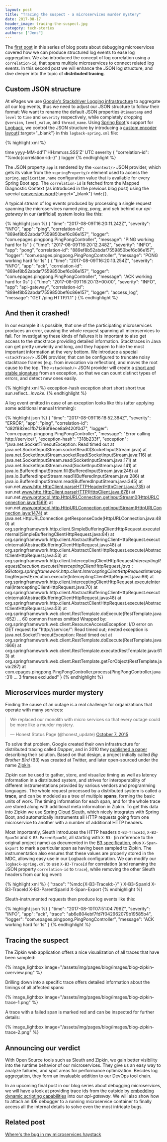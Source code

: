 ```yaml
---
layout: post
title: "Tracing the suspect - a microservices murder mystery"
date: 2017-08-17
header_image: tracing-the-suspect.jpg
category: tech-stories
authors: ["Jens"]
---
```


<style>

.twitter-tweet {
  margin: auto;
}
</style>

The [first post][haystack] in this series of blog posts about debugging microservices covered how we can produce structured log events to ease log aggregation.
We also introduced the concept of log correlation using a `correlation-id`, that spans multiple microservices to connect related log events.
In this second post we will enhance the JSON log structure, and dive deeper into the topic of **distributed tracing**.

## Custom JSON structure

At ePages we use [Google's Stackdriver Logging infrastructure][stackdriver] to aggregate all our log events, thus we need to adjust our JSON structure to follow their format:
We want to rename the default JSON properties `@timestamp` and `level` to `time` and `severity` respectively, while completely dropping `@version`, `level_value`, and `thread_name`.
Using [Spring Boot][spring-boot]'s support for [Logback][logback], we control the JSON structure by introducing a [custom encoder layout](https://github.com/logstash/logstash-logback-encoder#composite-encoderlayout){:target="_blank"} in this `logback-spring.xml` file:

{% highlight xml %}
<?xml version="1.0" encoding="UTF-8"?>
<configuration>
    <include resource="org/springframework/boot/logging/logback/defaults.xml"/>
    <springProperty scope="context" name="app" source="spring.application.name"/>
    <appender name="STDOUT" class="ch.qos.logback.core.ConsoleAppender">
        <encoder class="net.logstash.logback.encoder.LoggingEventCompositeJsonEncoder">
            <providers>
                <timestamp>
                    <fieldName>time</fieldName>
                    <pattern>yyyy-MM-dd'T'HH:mm:ss.SSS'Z'</pattern>
                    <timeZone>UTC</timeZone>
                </timestamp>
                <logLevel>
                    <fieldName>severity</fieldName>
                </logLevel>
                <context/>
                <pattern>
                    <pattern>{ "correlation-id": "%mdc{correlation-id:-}" }</pattern>
                </pattern>
                <loggerName>
                    <fieldName>logger</fieldName>
                </loggerName>
                <message/>
            </providers>
        </encoder>
    </appender>
    <root level="INFO">
        <appender-ref ref="STDOUT"/>
    </root>
</configuration>
{% endhighlight %}

The JSON property `app` is rendered by the `<context/>` JSON provider, which gets its value from the `<springProperty/>` element used to access the `spring.application.name` configuration value that is available for every Spring Boot app.
The `correlation-id` is fetched from the Mapped Diagnostic Context (as introduced in the previous blog post) using the special [conversion word](https://logback.qos.ch/manual/layouts.html#mdc){:target="_blank"} `%mdc{}`.

A typical stream of log events produced by processing a single request spanning the microservices named *ping*, *pong*, and *ack* behind our *api-gateway* in our (artificial) system looks like this:

{% highlight json %}
{
  "time": "2017-08-09T16:20:11.242Z",
  "severity": "INFO",
  "app": "ping",
  "correlation-id": "889ef8b52abdaf7559850bef6c86e157",
  "logger": "com.epages.pingpong.PingPongController",
  "message": "PING working hard for 1s"
} {
  "time": "2017-08-09T16:20:12.248Z",
  "severity": "INFO",
  "app": "pong",
  "correlation-id": "889ef8b52abdaf7559850bef6c86e157",
  "logger": "com.epages.pingpong.PingPongController",
  "message": "PONG working hard for 1s"
} {
  "time": "2017-08-09T16:20:13.254Z",
  "severity": "INFO",
  "app": "ack",
  "correlation-id": "889ef8b52abdaf7559850bef6c86e157",
  "logger": "com.epages.pingpong.PingPongController",
  "message": "ACK working hard for 0s"
} {
  "time": "2017-08-09T16:20:13+00:00",
  "severity": "INFO",
  "app": "api-gateway",
  "correlation-id": "889ef8b52abdaf7559850bef6c86e157",
  "logger": "access_log",
  "message": "GET /ping HTTP/1.1"
}
{% endhighlight %}


## And then it crashed!

In our example it is possible, that one of the participating microservices produces an error, causing the whole request spanning all microservices to fail.
For investigating these kinds of failures it is important to also get access to the stacktrace providing detailed information.
Stacktraces in Java can get pretty unwieldy and long, and they happen to hide the most important information at the very bottom.
We introduce a special `<stackTrace/>` JSON provider, that can be configured to truncate noisy stacktrace frames (e.g. from invocation via reflection), and moves the root cause to the top. The `<stackHash/>` JSON provider will create a [short and stable signature][stack-hash] from an exception, so that we can count distinct types of errors, and detect new ones easily.

{% highlight xml %}
<stackHash>
    <fieldName>exception-hash</fieldName>
</stackHash>
<stackTrace>
    <fieldName>exception</fieldName>
    <throwableConverter class="net.logstash.logback.stacktrace.ShortenedThrowableConverter">
        <shortenedClassNameLength>short</shortenedClassNameLength>
        <maxDepthPerThrowable>short</maxDepthPerThrowable>
        <maxLength>short</maxLength>
        <rootCauseFirst>true</rootCauseFirst>
        <exclude>sun\.reflect\..*\.invoke.*</exclude>
    </throwableConverter>
</stackTrace>
{% endhighlight %}

A log event emitted in case of an exception looks like this (after applying some additional manual trimming):

{% highlight json %}
{
  "time": "2017-08-09T16:18:52.384Z",
  "severity": "ERROR",
  "app": "ping",
  "correlation-id": "d82f882ec1fb71386f9ece8a9420f0d7",
  "logger": "com.epages.pingpong.PingPongController",
  "message": "Error calling http://service/",
  "exception-hash": "318b233f",
  "exception": "java.net.SocketTimeoutException: Read timed out
    at java.net.SocketInputStream.socketRead0(SocketInputStream.java)
    at java.net.SocketInputStream.socketRead(SocketInputStream.java:116)
    at java.net.SocketInputStream.read(SocketInputStream.java:171)
    at java.net.SocketInputStream.read(SocketInputStream.java:141)
    at java.io.BufferedInputStream.fill(BufferedInputStream.java:246)
    at java.io.BufferedInputStream.read1(BufferedInputStream.java:286)
    at java.io.BufferedInputStream.read(BufferedInputStream.java:345)
    at sun.net.www.http.HttpClient.parseHTTPHeader(HttpClient.java:735)
    at sun.net.www.http.HttpClient.parseHTTP(HttpClient.java:678)
    at sun.net.www.protocol.http.HttpURLConnection.getInputStream0(HttpURLConnection.java:1569)
    at sun.net.www.protocol.http.HttpURLConnection.getInputStream(HttpURLConnection.java:1474)
    at java.net.HttpURLConnection.getResponseCode(HttpURLConnection.java:480)
    at org.springframework.http.client.SimpleBufferingClientHttpRequest.executeInternal(SimpleBufferingClientHttpRequest.java:84)
    at org.springframework.http.client.AbstractBufferingClientHttpRequest.executeInternal(AbstractBufferingClientHttpRequest.java:48)
    at org.springframework.http.client.AbstractClientHttpRequest.execute(AbstractClientHttpRequest.java:53)
    at org.springframework.http.client.InterceptingClientHttpRequest$InterceptingRequestExecution.execute(InterceptingClientHttpRequest.java:99)
    at org.springframework.http.client.InterceptingClientHttpRequest$InterceptingRequestExecution.execute(InterceptingClientHttpRequest.java:86)
    at org.springframework.http.client.InterceptingClientHttpRequest.executeInternal(InterceptingClientHttpRequest.java:70)
    at org.springframework.http.client.AbstractBufferingClientHttpRequest.executeInternal(AbstractBufferingClientHttpRequest.java:48)
    at org.springframework.http.client.AbstractClientHttpRequest.execute(AbstractClientHttpRequest.java:53)
    at org.springframework.web.client.RestTemplate.doExecute(RestTemplate.java:652)
    ... 60 common frames omitted
    Wrapped by: org.springframework.web.client.ResourceAccessException: I/O error on GET request for \"http://service/\": Read timed out; nested exception is java.net.SocketTimeoutException: Read timed out
    at org.springframework.web.client.RestTemplate.doExecute(RestTemplate.java:666)
    at org.springframework.web.client.RestTemplate.execute(RestTemplate.java:613)
    at org.springframework.web.client.RestTemplate.getForObject(RestTemplate.java:287)
    at com.epages.pingpong.PingPongController.process(PingPongController.java:31)
    ... 3 frames excluded"
}
{% endhighlight %}

## Microservices murder mystery

Finding the cause of an outage is a real challenge for organizations that operate with many services:

<blockquote class="twitter-tweet" data-lang="en"><p lang="en" dir="ltr">We replaced our monolith with micro services so that every outage could be more like a murder mystery.</p>&mdash; Honest Status Page (@honest_update) <a href="https://twitter.com/honest_update/status/651897353889259520">October 7, 2015</a></blockquote>
<script async src="//platform.twitter.com/widgets.js" charset="utf-8"></script>

To solve that problem, Google created their own infrastructure for distributed tracing called *Dapper*, and in 2010 they [published a paper][dapper] describing their solution.
Based on that design, a project initially called *Big Brother Bird* (B3) was created at Twitter, and later open-sourced under the name [Zipkin][zipkin].

Zipkin can be used to gather, store, and visualize timing as well as latency information in a distributed system, and strives for interoperability of different instrumentations provided by various vendors and programming languages.
The whole request processed by a distributed system is called a **trace**, and can be modeled as a tree of multiple **spans**, forming the basic units of work.
The timing information for each span, and for the whole trace are stored along with additional meta information in Zipkin.
To get this data into Zipkin we use [Spring Cloud Sleuth][sleuth], which nicely integrates with Spring Boot, and automatically instruments all HTTP requests going from one microservice to another with a number of additional HTTP headers.

Most importantly, Sleuth introduces the HTTP headers `X-B3-TraceId`, `X-B3-SpanId` and `X-B3-ParentSpanId`, all starting with `X-B3-` (in reference to the original project name) as documented in the [B3 specification][b3-spec], plus `X-Span-Export` to mark a particular span as having been sampled to Zipkin.
The instrumentation also ensures that these values are properly stored in the MDC, allowing easy use in our Logback configuration.
We can modify our `logback-spring.xml` to use `X-B3-TraceId` for correlation (and renaming the JSON property  `correlation-id` to `trace`), while removing the other Sleuth headers from our log event:

{% highlight xml %}
<pattern>
    <pattern>{ "trace": "%mdc{X-B3-TraceId:-}" }</pattern>
</pattern>
<mdc>
    <excludeMdcKeyName>X-B3-SpanId</excludeMdcKeyName>
    <excludeMdcKeyName>X-B3-TraceId</excludeMdcKeyName>
    <excludeMdcKeyName>X-B3-ParentSpanId</excludeMdcKeyName>
    <excludeMdcKeyName>X-Span-Export</excludeMdcKeyName>
</mdc>
{% endhighlight %}

Sleuth-instrumented requests then produce log events like this:

{% highlight json %}
{
  "time": "2017-08-10T07:51:04.796Z",
  "severity": "INFO",
  "app": "ack",
  "trace": "ab6e804ebf7fd7f042962079b19585b4",
  "logger": "com.epages.pingpong.PingPongController",
  "message": "ACK working hard for 1s"
}
{% endhighlight %}


## Tracing the suspect

The Zipkin web application offers a nice visualization of all traces that have been sampled:

{% image_lightbox image="/assets/img/pages/blog/images/blog-zipkin-overview.png" %}

Drilling down into a specific trace offers detailed information about the timings of all affected spans:

{% image_lightbox image="/assets/img/pages/blog/images/blog-zipkin-trace-1.png" %}

A trace with a failed span is marked red and can be inspected for further details:

{% image_lightbox image="/assets/img/pages/blog/images/blog-zipkin-trace-2.png" %}

## Announcing our verdict

With Open Source tools such as Sleuth and Zipkin, we gain better visibility into the runtime behavior of our microservices.
They give us an easy way to analyze failures, and spot areas for performance optimization.
Besides log aggregation, they form an invaluable addition to our DevOps tool chain.

In an upcoming final post in our blog series about debugging microservices, we will have a look at providing trace ids from the outside by [embedding dynamic scripting capabilities][lua] into our *api-gateway*.
We will also show how to attach an IDE debugger to a running microservice container to finally access all the internal details to solve even the most intricate bugs.

## Related post

[Where's the bug in my microservices haystack][haystack]


[haystack]:                 /blog/tech-stories/where-is-the-bug-in-my-microservices-haystack/         "Where's the bug in my microservices haystack?"
[stackdriver]:              https://cloud.google.com/logging/                   "Google Stackdriver Logging"
[spring-boot]:              https://projects.spring.io/spring-boot/ "Spring Boot"
[logback]:                  https://logback.qos.ch/         "Logback - The Generic, Reliable Fast & Flexible Logging Framework"
[logstash-logback-encoder]: https://github.com/logstash/logstash-logback-encoder    "Logback JSON encoder"
[stack-hash]: https://github.com/logstash/logstash-logback-encoder/blob/master/stack-hash.md#why-generating-stack-hashes   "Details about stack hash"
[dapper]:                   https://research.google.com/pubs/pub36356.html  "Dapper, a Large-Scale Distributed Systems Tracing Infrastructure"
[sleuth]:                   https://cloud.spring.io/spring-cloud-sleuth/    "Spring Cloud Sleuth"
[zipkin]:                   http://zipkin.io/                               "Zipkin distributed tracing system"
[b3-spec]:                  https://github.com/openzipkin/b3-propagation    "B3 specification"
[lua]:                      https://github.com/openresty/lua-nginx-module#readme    "Embed the power of Lua into Nginx HTTP Servers."
